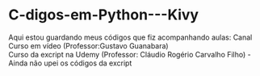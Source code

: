# C-digos-em-Python---Kivy
Aqui estou guardando meus códigos que fiz acompanhando aulas:
Canal Curso em vídeo (Professor:Gustavo Guanabara)  
Curso da excript na Udemy (Professor: Cláudio Rogério Carvalho Filho) - Ainda não upei os códigos da excript
